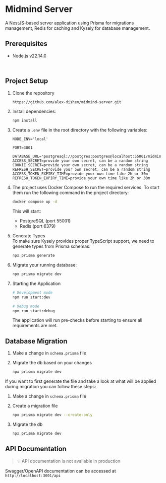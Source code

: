 # Midmind Server

A NestJS-based server application using Prisma for migrations management, Redis for caching and Kysely for database management.

## Prerequisites

- Node.js v22.14.0

<br/>

## Project Setup

1. Clone the repository

   ```bash
   https://github.com/alex-dishen/midmind-server.git
   ```

2. Install dependencies:

   ```bash
   npm install
   ```

3. Create a `.env` file in the root directory with the following variables:

   ```env
   NODE_ENV='local'

   PORT=3001

   DATABASE_URL='postgresql://postgres:postgres@localhost:55001/midmind'
   ACCESS_SECRET=provide your own secret, can be a random string
   COOKIE_SECRET=provide your own secret, can be a random string
   REFRESH_SECRET=provide your own secret, can be a random string
   ACCESS_TOKEN_EXPIRY_TIME=provide your own time like 2h or 30m
   REFRESH_TOKEN_EXPIRY_TIME=provide your own time like 2h or 30m
   ```

4. The project uses Docker Compose to run the required services. To start them run the following command in the project directory:

   ```bash
   docker compose up -d
   ```

   This will start:

   - PostgreSQL (port 55001)
   - Redis (port 6379)

5. Generate Types <br/>
   To make sure Kysely provides proper TypeScript support, we need to generate types from Prisma schemas:

   ```bash
   npx prisma generate
   ```

6. Migrate your running database:

   ```bash
   npx prisma migrate dev
   ```

7. Starting the Application

   ```bash
   # Development mode
   npm run start:dev

   # Debug mode
   npm run start:debug
   ```

   The application will run pre-checks before starting to ensure all requirements are met.

## Database Migration

1. Make a change in `schema.prisma` file

2. Migrate the db based on your changes

   ```bash
   npx prisma migrate dev
   ```

If you want to first generate the file and take a look at what will be applied during migration you can follow these steps:

1. Make a change in `schema.prisma` file

2. Create a migration file

   ```bash
   npx prisma migrate dev --create-only
   ```

3. Migrate the db

   ```bash
   npx prisma migrate dev
   ```

## API Documentation

> 💡 API documentation is not available in production

Swagger/OpenAPI documentation can be accessed at `http://localhost:3001/api`
